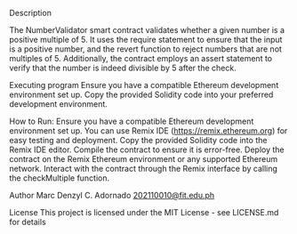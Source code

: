 Description

The NumberValidator smart contract validates whether a given number is a positive multiple of 5. It uses the require statement to ensure that the input is a positive number, and the revert function to reject numbers that are not multiples of 5. Additionally, the contract employs an assert statement to verify that the number is indeed divisible by 5 after the check.

Executing program
Ensure you have a compatible Ethereum development environment set up. Copy the provided Solidity code into your preferred development environment.

How to Run:
Ensure you have a compatible Ethereum development environment set up. You can use Remix IDE (https://remix.ethereum.org) for easy testing and deployment.
Copy the provided Solidity code into the Remix IDE editor.
Compile the contract to ensure it is error-free.
Deploy the contract on the Remix Ethereum environment or any supported Ethereum network.
Interact with the contract through the Remix interface by calling the checkMultiple function.

Author
Marc Denzyl C. Adornado
202110010@fit.edu.ph

License
This project is licensed under the MIT License - see LICENSE.md for details
